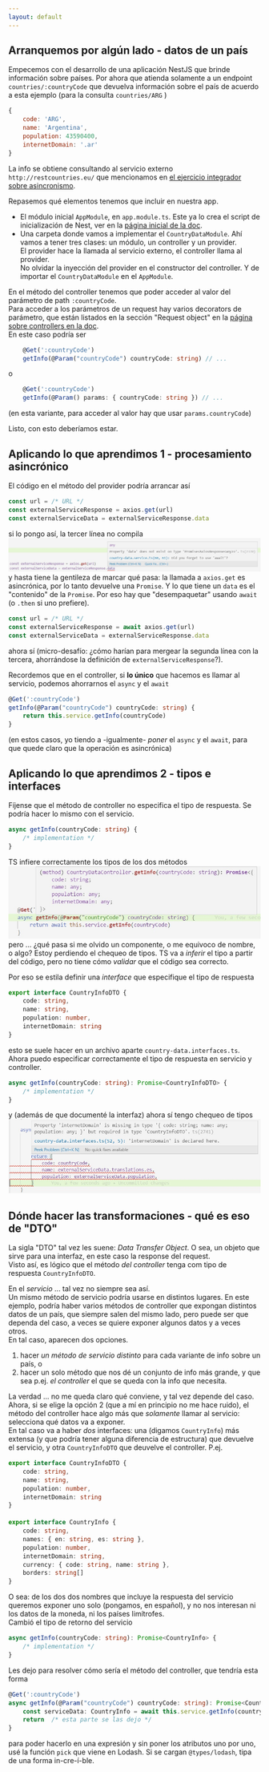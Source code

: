 ```yaml
---
layout: default
---
```


## Arranquemos por algún lado - datos de un país

Empecemos con el desarrollo de una aplicación NestJS que brinde información sobre países. Por ahora que atienda solamente a un endpoint `countries/:countryCode` que devuelva información sobre el país de acuerdo a esta ejemplo (para la consulta `countries/ARG` )
``` javascript
{
    code: 'ARG',
    name: 'Argentina', 
    population: 43590400,
    internetDomain: '.ar'
}
```
La info se obtiene consultando al servicio externo `http://restcountries.eu/` que mencionamos en [el ejercicio integrador sobre asincronismo](../async/ejercicio-integrador).

Repasemos qué elementos tenemos que incluir en nuestra app.
- El módulo inicial `AppModule`, en `app.module.ts`. Este ya lo crea el script de inicialización de Nest, ver en la [página inicial de la doc](https://docs.nestjs.com/first-steps).
- Una carpeta donde vamos a implementar el `CountryDataModule`. Ahí vamos a tener tres clases: un módulo, un controller y un provider.  
El provider hace la llamada al servicio externo, el controller llama al provider.  
No olvidar la inyección del provider en el constructor del controller. Y de importar el `CountryDataModule` en el `AppModule`. 

En el método del controller tenemos que poder acceder al valor del parámetro de path `:countryCode`.  
Para acceder a los parámetros de un request hay varios decorators de parámetro, que están listados en la sección "Request object" en la [página sobre controllers en la doc](https://docs.nestjs.com/controllers#request-object).  
En este caso podría ser
``` typescript
    @Get(':countryCode')
    getInfo(@Param("countryCode") countryCode: string) // ...
```
o
``` typescript
    @Get(':countryCode')
    getInfo(@Param() params: { countryCode: string }) // ...
```
(en esta variante, para acceder al valor hay que usar `params.countryCode`)

Listo, con esto deberíamos estar. 


## Aplicando lo que aprendimos 1 - procesamiento asincrónico
El código en el método del provider podría arrancar así
``` typescript
const url = /* URL */
const externalServiceResponse = axios.get(url)
const externalServiceData = externalServiceResponse.data
```
si lo pongo así, la tercer línea no compila
![Error al no usar `await` en `axios.get`](./images/axios-data-error.jpg)
y hasta tiene la gentileza de marcar qué pasa: la llamada a `axios.get` es asincrónica, por lo tanto devuelve una `Promise`. 
Y lo que tiene un `data` es el "contenido" de la `Promise`. Por eso hay que "desempaquetar" usando `await` (o `.then` si uno prefiere).

``` typescript
const url = /* URL */
const externalServiceResponse = await axios.get(url)
const externalServiceData = externalServiceResponse.data
```
ahora sí (micro-desafío: ¿cómo harían para mergear la segunda línea con la tercera, ahorrándose la definición de `externalServiceResponse`?).

Recordemos que en el controller, si **lo único** que hacemos es llamar al servicio, podemos ahorrarnos el `async` y el `await`
``` typescript
@Get(':countryCode')
getInfo(@Param("countryCode") countryCode: string) {
    return this.service.getInfo(countryCode)
}
```
(en estos casos, yo tiendo a -igualmente- _poner_ el `async` y el `await`, para que quede claro que la operación es asincrónica)


## Aplicando lo que aprendimos 2 - tipos e interfaces
Fíjense que el método de controller no especifica el tipo de respuesta. Se podría hacer lo mismo con el servicio.
``` typescript
async getInfo(countryCode: string) {
    /* implementation */
}
```
TS infiere correctamente los tipos de los dos métodos
![Tipo inferido para el método de controller](./images/controller-method-return-type-inference.jpg)
pero ... ¿qué pasa si me olvido un componente, o me equivoco de nombre, o algo? Estoy perdiendo el chequeo de tipos. TS va a _inferir_ el tipo a partir del código, pero no tiene cómo _validar_ que el código sea correcto.

Por eso se estila definir una _interface_ que especifique el tipo de respuesta
``` typescript
export interface CountryInfoDTO {
    code: string,
    name: string,
    population: number,
    internetDomain: string
}
```
esto se suele hacer en un archivo aparte `country-data.interfaces.ts`. Ahora puedo especificar correctamente el tipo de respuesta en servicio y controller.
``` typescript
async getInfo(countryCode: string): Promise<CountryInfoDTO> {
    /* implementation */
}
```
y (además de que documenté la interfaz) ahora sí tengo chequeo de tipos
![Chequeo de propiedad faltante en la respuesta del servicio](./images/lacking-property-detected.jpg)


## Dónde hacer las transformaciones - qué es eso de "DTO" 
La sigla "DTO" tal vez les suene: _Data Transfer Object_. O sea, un objeto que sirve para una interfaz, en este caso la response del request.  
Visto así, es lógico que el método _del controller_ tenga com tipo de respuesta `CountryInfoDTO`.

En el _servicio_ ... tal vez no siempre sea así.  
Un mismo método de servicio podría usarse en distintos lugares.
En este ejemplo, podría haber varios métodos de controller que expongan distintos datos de un país, que siempre salen del mismo lado, pero puede ser que dependa del caso, a veces se quiere exponer algunos datos y a veces otros.  
En tal caso, aparecen dos opciones.
1. hacer _un método de servicio distinto_ para cada variante de info sobre un país, o 
1. hacer un solo método que nos dé un conjunto de info más grande, y que sea p.ej. _el controller_ el que se queda con la info que necesita.

La verdad ... no me queda claro qué conviene, y tal vez depende del caso. Ahora, si se elige la opción 2 (que a mí en principio no me hace ruido), el método del controller hace algo más que _solamente_ llamar al servicio: selecciona qué datos va a exponer.  
En tal caso va a haber _dos_ interfaces: una (digamos `CountryInfo`) más extensa (y que podría tener alguna diferencia de estructura) que devuelve el servicio, y otra `CountryInfoDTO` que deuvelve el controller. P.ej. 
``` typescript
export interface CountryInfoDTO {
    code: string,
    name: string,
    population: number,
    internetDomain: string
}

export interface CountryInfo {
    code: string,
    names: { en: string, es: string },
    population: number,
    internetDomain: string,
    currency: { code: string, name: string },
    borders: string[]
}
```
O sea: de los dos dos nombres que incluye la respuesta del servicio queremos exponer uno solo (pongamos, en español), y no nos interesan ni los datos de la moneda, ni los países limítrofes.  
Cambió el tipo de retorno del servicio
``` typescript
async getInfo(countryCode: string): Promise<CountryInfo> {
    /* implementation */
}
```


Les dejo para resolver cómo sería el método del controller, que tendría esta forma
``` typescript
@Get(':countryCode')
async getInfo(@Param("countryCode") countryCode: string): Promise<CountryInfoDTO> {
    const serviceData: CountryInfo = await this.service.getInfo(countryCode)
    return  /* esta parte se las dejo */
}
```
para poder hacerlo en una expresión y sin poner los atributos uno por uno, usé la función `pick` que viene en Lodash. Si se cargan `@types/lodash`, tipa de una forma in-cre-í-ble.

